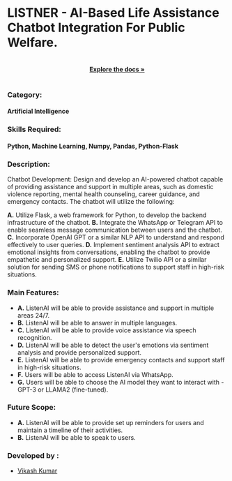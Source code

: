 # LISTNER - AI-Based Life Assistance Chatbot Integration For Public Welfare.

<p align="center">
  <br />
  <a href="https://github.com/Devanshu-17/ListenAI/blob/main/WORKFLOW.md"><b>Explore the docs »</b></a>
  <br />
  <br />
</p>

### Category:

#### Artificial Intelligence

### Skills Required:

#### Python, Machine Learning, Numpy, Pandas, Python-Flask

### Description:

Chatbot Development: Design and develop an AI-powered chatbot capable of providing assistance and support in multiple areas, such as domestic violence reporting, mental health counseling, career guidance, and emergency contacts. The chatbot will utilize the following:

**A.** Utilize Flask, a web framework for Python, to develop the backend infrastructure of the chatbot.
**B.** Integrate the WhatsApp or Telegram API to enable seamless message communication between users and the chatbot.
**C.** Incorporate OpenAI GPT or a similar NLP API to understand and respond effectively to user queries.
**D.** Implement sentiment analysis API to extract emotional insights from conversations, enabling the chatbot to provide empathetic and personalized support.
**E.** Utilize Twilio API or a similar solution for sending SMS or phone notifications to support staff in high-risk situations.

### Main Features:

-   **A.** ListenAI will be able to provide assistance and support in multiple areas 24/7.
-   **B.** ListenAI will be able to answer in multiple languages.
-   **C.** ListenAI will be able to provide voice assistance via speech recognition.
-   **D.** ListenAI will be able to detect the user's emotions via sentiment analysis and provide personalized support.
-   **E.** ListenAI will be able to provide emergency contacts and support staff in high-risk situations.
-   **F.** Users will be able to access ListenAI via WhatsApp.
-   **G.** Users will be able to choose the AI model they want to interact with - GPT-3 or LLAMA2 (fine-tuned).

### Future Scope:

-   **A.** ListenAI will be able to provide set up reminders for users and maintain a timeline of their activities.
-   **B.** ListenAI will be able to speak to users.

### Developed by : 

-   [Vikash Kumar ](https://github.com/vikashkr96)
